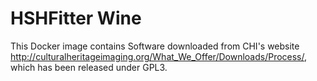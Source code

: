 # HSHFitter Wine

This Docker image contains Software downloaded from CHI's website http://culturalheritageimaging.org/What_We_Offer/Downloads/Process/, which has been released under GPL3.
